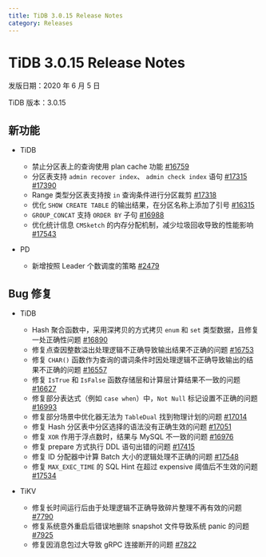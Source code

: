 ```yaml
---
title: TiDB 3.0.15 Release Notes
category: Releases
---
```


# TiDB 3.0.15 Release Notes

发版日期：2020 年 6 月 5 日

TiDB 版本：3.0.15

## 新功能

+ TiDB

    - 禁止分区表上的查询使用 plan cache 功能 [#16759](https://github.com/pingcap/tidb/pull/16759)
    - 分区表支持 `admin recover index`、 `admin check index` 语句 [#17315](https://github.com/pingcap/tidb/pull/17315) [#17390](https://github.com/pingcap/tidb/pull/17390)
    - Range 类型分区表支持按 `in` 查询条件进行分区裁剪 [#17318](https://github.com/pingcap/tidb/pull/17318)
    - 优化 `SHOW CREATE TABLE` 的输出结果，在分区名称上添加了引号 [#16315](https://github.com/pingcap/tidb/pull/16315)
    - `GROUP_CONCAT` 支持 `ORDER BY` 子句 [#16988](https://github.com/pingcap/tidb/pull/16988)
    - 优化统计信息 `CMSketch` 的内存分配机制，减少垃圾回收导致的性能影响 [#17543](https://github.com/pingcap/tidb/pull/17543)

+ PD

    - 新增按照 Leader 个数调度的策略 [#2479](https://github.com/pingcap/pd/pull/2479)

## Bug 修复

+ TiDB

    - Hash 聚合函数中，采用深拷贝的方式拷贝 `enum` 和 `set` 类型数据，且修复一处正确性问题 [#16890](https://github.com/pingcap/tidb/pull/16890)
    - 修复点查因整数溢出处理逻辑不正确导致输出结果不正确的问题 [#16753](https://github.com/pingcap/tidb/pull/16753)
    - 修复 `CHAR()` 函数作为查询的谓词条件时因处理逻辑不正确导致输出的结果不正确的问题 [#16557](https://github.com/pingcap/tidb/pull/16557)
    - 修复 `IsTrue` 和 `IsFalse` 函数存储层和计算层计算结果不一致的问题[#16627](https://github.com/pingcap/tidb/pull/16627)
    - 修复部分表达式（例如 `case when`）中，`Not Null` 标记设置不正确的问题 [#16993](https://github.com/pingcap/tidb/pull/16993)
    - 修复部分场景中优化器无法为 `TableDual` 找到物理计划的问题 [#17014](https://github.com/pingcap/tidb/pull/17014)
    - 修复 Hash 分区表中分区选择的语法没有正确生效的问题 [#17051](https://github.com/pingcap/tidb/pull/17051)
    - 修复 `XOR` 作用于浮点数时，结果与 MySQL 不一致的问题 [#16976](https://github.com/pingcap/tidb/pull/16976)
    - 修复 prepare 方式执行 DDL 语句出错的问题 [#17415](https://github.com/pingcap/tidb/pull/17415)
    - 修复 ID 分配器中计算 Batch 大小的逻辑处理不正确的问题 [#17548](https://github.com/pingcap/tidb/pull/17548)
    - 修复 `MAX_EXEC_TIME` 的 SQL Hint 在超过 expensive 阈值后不生效的问题 [#17534](https://github.com/pingcap/tidb/pull/17534)

+ TiKV

    - 修复长时间运行后由于处理逻辑不正确导致碎片整理不再有效的问题 [#7790](https://github.com/tikv/tikv/pull/7790)
    - 修复系统意外重启后错误地删除 snapshot 文件导致系统 panic 的问题 [#7925](https://github.com/tikv/tikv/pull/7925)
    - 修复因消息包过大导致 gRPC 连接断开的问题 [#7822](https://github.com/tikv/tikv/pull/7822)
